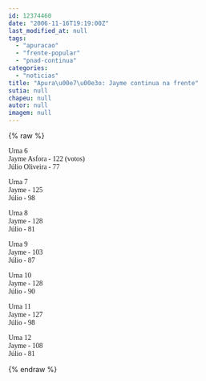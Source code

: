 ```yaml
---
id: 12374460
date: "2006-11-16T19:19:00Z"
last_modified_at: null
tags:
  - "apuracao"
  - "frente-popular"
  - "pnad-continua"
categories:
  - "noticias"
title: "Apura\u00e7\u00e3o: Jayme continua na frente"
sutia: null
chapeu: null
autor: null
imagem: null
---
```

{% raw %}
<p><P><FONT face=Verdana>Urna 6<BR>Jayme Asfora - 122 (votos)<BR>Júlio Oliveira - 77</FONT></P></p>
<p><P><FONT face=Verdana>Urna 7<BR>Jayme - 125<BR>Júlio - 98</FONT></P></p>
<p><P><FONT face=Verdana>Urna 8<BR>Jayme - 128 <BR>Júlio - 81</FONT></P></p>
<p><P><FONT face=Verdana>Urna 9<BR>Jayme - 103<BR>Júlio - 87</FONT></P></p>
<p><P><FONT face=Verdana>Urna 10<BR>Jayme - 128<BR>Júlio - 90</FONT></P></p>
<p><P><FONT face=Verdana>Urna 11 <BR>Jayme - 127 <BR>Júlio - 98</FONT></P></p>
<p><P><FONT face=Verdana>Urna 12<BR>Jayme - 108<BR>Júlio - 81</FONT></P> </p>
{% endraw %}